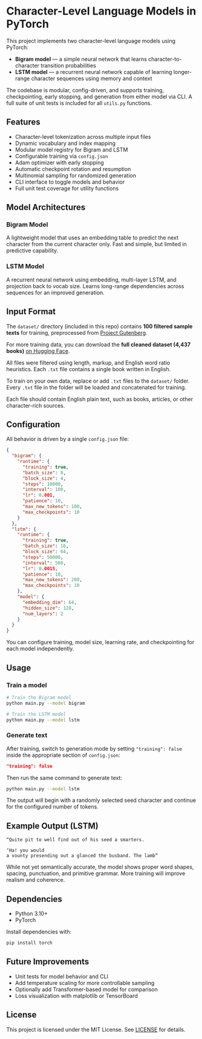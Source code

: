 # Character-Level Language Models in PyTorch

This project implements two character-level language models using PyTorch:

* **Bigram model** — a simple neural network that learns character-to-character transition probabilities
* **LSTM model** — a recurrent neural network capable of learning longer-range character sequences using memory and context

The codebase is modular, config-driven, and supports training, checkpointing, early stopping, and generation from either model via CLI. A full suite of unit tests is included for all `utils.py` functions.

## Features

* Character-level tokenization across multiple input files
* Dynamic vocabulary and index mapping
* Modular model registry for Bigram and LSTM
* Configurable training via `config.json`
* Adam optimizer with early stopping
* Automatic checkpoint rotation and resumption
* Multinomial sampling for randomized generation
* CLI interface to toggle models and behavior
* Full unit test coverage for utility functions

## Model Architectures

### Bigram Model

A lightweight model that uses an embedding table to predict the next character from the current character only. Fast and simple, but limited in predictive capability.

### LSTM Model

A recurrent neural network using embedding, multi-layer LSTM, and projection back to vocab size. Learns long-range dependencies across sequences for an improved generation.

## Input Format

The `dataset/` directory (included in this repo) contains **100 filtered sample texts** for training, preprocessed from [Project Gutenberg](https://www.gutenberg.org).

For more training data, you can download the **full cleaned dataset (4,437 books)** [on Hugging Face](https://huggingface.co/datasets/Yosna/Project-Gutenberg-Training-Data).

All files were filtered using length, markup, and English word ratio heuristics. Each `.txt` file contains a single book written in English.

To train on your own data, replace or add `.txt` files to the `dataset/` folder. Every `.txt` file in the folder will be loaded and concatenated for training.

Each file should contain English plain text, such as books, articles, or other character-rich sources.

## Configuration

All behavior is driven by a single `config.json` file:

```json
{
  "bigram": {
    "runtime": {
      "training": true,
      "batch_size": 8,
      "block_size": 4,
      "steps": 10000,
      "interval": 100,
      "lr": 0.001,
      "patience": 10,
      "max_new_tokens": 100,
      "max_checkpoints": 10
    }
  },
  "lstm": {
    "runtime": {
      "training": true,
      "batch_size": 16,
      "block_size": 64,
      "steps": 50000,
      "interval": 500,
      "lr": 0.0015,
      "patience": 10,
      "max_new_tokens": 200,
      "max_checkpoints": 10
    },
    "model": {
      "embedding_dim": 64,
      "hidden_size": 128,
      "num_layers": 2
    }
  }
}
```

You can configure training, model size, learning rate, and checkpointing for each model independently.

## Usage

### Train a model

```bash
# Train the Bigram model
python main.py --model bigram

# Train the LSTM model
python main.py --model lstm
```

### Generate text

After training, switch to generation mode by setting `"training": false` inside the appropriate section of `config.json`:

```json
"training": false
```

Then run the same command to generate text:

```bash
python main.py --model lstm
```

The output will begin with a randomly selected seed character and continue for the configured number of tokens.

## Example Output (LSTM)

```
“Quite pit to well find out of his seed a smarters.

‘Ha! you would
a vounty presending out a glanced the busband. The lamb”
```

While not yet semantically accurate, the model shows proper word shapes, spacing, punctuation, and primitive grammar. More training will improve realism and coherence.

## Dependencies

* Python 3.10+
* PyTorch

Install dependencies with:

```bash
pip install torch
```

## Future Improvements

* Unit tests for model behavior and CLI
* Add temperature scaling for more controllable sampling
* Optionally add Transformer-based model for comparison
* Loss visualization with matplotlib or TensorBoard

## License

This project is licensed under the MIT License. See [LICENSE](https://github.com/Yosna/AI-Character-Level-Language-Models/blob/main/LICENSE) for details.
